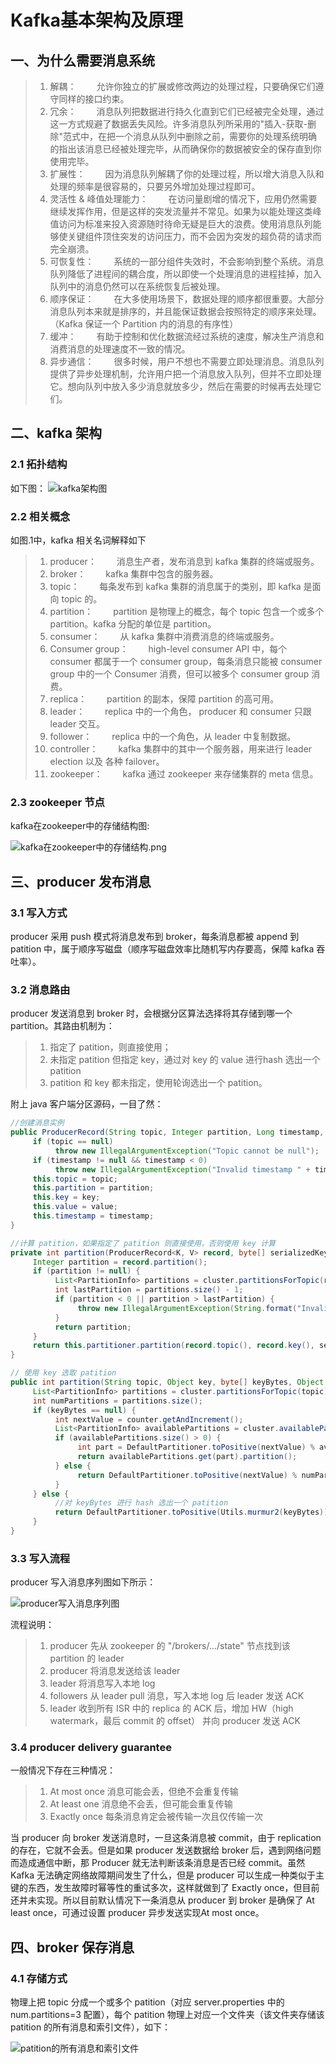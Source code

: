 # Kafka基本架构及原理

## 一、为什么需要消息系统

> 1. 解耦：
　　允许你独立的扩展或修改两边的处理过程，只要确保它们遵守同样的接口约束。
> 2. 冗余：
　　消息队列把数据进行持久化直到它们已经被完全处理，通过这一方式规避了数据丢失风险。许多消息队列所采用的"插入-获取-删除"范式中，在把一个消息从队列中删除之前，需要你的处理系统明确的指出该消息已经被处理完毕，从而确保你的数据被安全的保存直到你使用完毕。
> 3. 扩展性：
　　因为消息队列解耦了你的处理过程，所以增大消息入队和处理的频率是很容易的，只要另外增加处理过程即可。
> 4. 灵活性 & 峰值处理能力：
　　在访问量剧增的情况下，应用仍然需要继续发挥作用，但是这样的突发流量并不常见。如果为以能处理这类峰值访问为标准来投入资源随时待命无疑是巨大的浪费。使用消息队列能够使关键组件顶住突发的访问压力，而不会因为突发的超负荷的请求而完全崩溃。
> 5. 可恢复性：
　　系统的一部分组件失效时，不会影响到整个系统。消息队列降低了进程间的耦合度，所以即使一个处理消息的进程挂掉，加入队列中的消息仍然可以在系统恢复后被处理。
> 6. 顺序保证：
　　在大多使用场景下，数据处理的顺序都很重要。大部分消息队列本来就是排序的，并且能保证数据会按照特定的顺序来处理。（Kafka 保证一个 Partition 内的消息的有序性）
> 7. 缓冲：
　　有助于控制和优化数据流经过系统的速度，解决生产消息和消费消息的处理速度不一致的情况。
> 8. 异步通信：
　　很多时候，用户不想也不需要立即处理消息。消息队列提供了异步处理机制，允许用户把一个消息放入队列，但并不立即处理它。想向队列中放入多少消息就放多少，然后在需要的时候再去处理它们。

## 二、kafka 架构

### 2.1 拓扑结构

如下图：
![kafka架构图](../image/kafka架构图.png)

### 2.2 相关概念

如图.1中，kafka 相关名词解释如下

> 1. producer：
　　消息生产者，发布消息到 kafka 集群的终端或服务。
> 2. broker：
　　kafka 集群中包含的服务器。
> 3. topic：
　　每条发布到 kafka 集群的消息属于的类别，即 kafka 是面向 topic 的。
> 4. partition：
　　partition 是物理上的概念，每个 topic 包含一个或多个 partition。kafka 分配的单位是 partition。
> 5. consumer：
　　从 kafka 集群中消费消息的终端或服务。
> 6. Consumer group：
　　high-level consumer API 中，每个 consumer 都属于一个 consumer group，每条消息只能被 consumer group 中的一个 Consumer 消费，但可以被多个 consumer group 消费。
> 7. replica：
　　partition 的副本，保障 partition 的高可用。
> 8. leader：
　　replica 中的一个角色， producer 和 consumer 只跟 leader 交互。
> 9. follower：
　　replica 中的一个角色，从 leader 中复制数据。
> 10. controller：
　　kafka 集群中的其中一个服务器，用来进行 leader election 以及 各种 failover。
> 11. zookeeper：
　　kafka 通过 zookeeper 来存储集群的 meta 信息。

### 2.3 zookeeper 节点

kafka在zookeeper中的存储结构图:

![kafka在zookeeper中的存储结构.png](../image/kafka在zookeeper中的存储结构.png)

## 三、producer 发布消息

### 3.1 写入方式

producer 采用 push 模式将消息发布到 broker，每条消息都被 append 到 patition 中，属于顺序写磁盘（顺序写磁盘效率比随机写内存要高，保障 kafka 吞吐率）。

### 3.2 消息路由

producer 发送消息到 broker 时，会根据分区算法选择将其存储到哪一个 partition。其路由机制为：

> 1. 指定了 patition，则直接使用；
> 2. 未指定 patition 但指定 key，通过对 key 的 value 进行hash 选出一个 patition
> 3. patition 和 key 都未指定，使用轮询选出一个 patition。

附上 java 客户端分区源码，一目了然：
```java
//创建消息实例
public ProducerRecord(String topic, Integer partition, Long timestamp, K key, V value) {
     if (topic == null)
          throw new IllegalArgumentException("Topic cannot be null");
     if (timestamp != null && timestamp < 0)
          throw new IllegalArgumentException("Invalid timestamp " + timestamp);
     this.topic = topic;
     this.partition = partition;
     this.key = key;
     this.value = value;
     this.timestamp = timestamp;
}

//计算 patition，如果指定了 patition 则直接使用，否则使用 key 计算
private int partition(ProducerRecord<K, V> record, byte[] serializedKey , byte[] serializedValue, Cluster cluster) {
     Integer partition = record.partition();
     if (partition != null) {
          List<PartitionInfo> partitions = cluster.partitionsForTopic(record.topic());
          int lastPartition = partitions.size() - 1;
          if (partition < 0 || partition > lastPartition) {
               throw new IllegalArgumentException(String.format("Invalid partition given with record: %d is not in the range [0...%d].", partition, lastPartition));
          }
          return partition;
     }
     return this.partitioner.partition(record.topic(), record.key(), serializedKey, record.value(), serializedValue, cluster);
}

// 使用 key 选取 patition
public int partition(String topic, Object key, byte[] keyBytes, Object value, byte[] valueBytes, Cluster cluster) {
     List<PartitionInfo> partitions = cluster.partitionsForTopic(topic);
     int numPartitions = partitions.size();
     if (keyBytes == null) {
          int nextValue = counter.getAndIncrement();
          List<PartitionInfo> availablePartitions = cluster.availablePartitionsForTopic(topic);
          if (availablePartitions.size() > 0) {
               int part = DefaultPartitioner.toPositive(nextValue) % availablePartitions.size();
               return availablePartitions.get(part).partition();
          } else {
               return DefaultPartitioner.toPositive(nextValue) % numPartitions;
          }
     } else {
          //对 keyBytes 进行 hash 选出一个 patition
          return DefaultPartitioner.toPositive(Utils.murmur2(keyBytes)) % numPartitions;
     }
}
```

### 3.3 写入流程

producer 写入消息序列图如下所示：

![producer写入消息序列图](../image/producer写入消息序列图.png)

流程说明：

> 1. producer 先从 zookeeper 的 "/brokers/.../state" 节点找到该 partition 的 leader
> 2. producer 将消息发送给该 leader
> 3. leader 将消息写入本地 log
> 4. followers 从 leader pull 消息，写入本地 log 后 leader 发送 ACK
> 5. leader 收到所有 ISR 中的 replica 的 ACK 后，增加 HW（high watermark，最后 commit 的 offset） 并向 producer 发送 ACK

### 3.4 producer delivery guarantee

 一般情况下存在三种情况：

> 1. At most once 消息可能会丢，但绝不会重复传输
> 2. At least one 消息绝不会丢，但可能会重复传输
> 3. Exactly once 每条消息肯定会被传输一次且仅传输一次

当 producer 向 broker 发送消息时，一旦这条消息被 commit，由于 replication 的存在，它就不会丢。但是如果 producer 发送数据给 broker 后，遇到网络问题而造成通信中断，那 Producer 就无法判断该条消息是否已经 commit。虽然 Kafka 无法确定网络故障期间发生了什么，但是 producer 可以生成一种类似于主键的东西，发生故障时幂等性的重试多次，这样就做到了 Exactly once，但目前还并未实现。所以目前默认情况下一条消息从 producer 到 broker 是确保了 At least once，可通过设置 producer 异步发送实现At most once。

## 四、broker 保存消息

### 4.1 存储方式

物理上把 topic 分成一个或多个 patition（对应 server.properties 中的 num.partitions=3 配置），每个 patition 物理上对应一个文件夹（该文件夹存储该 patition 的所有消息和索引文件），如下：

![patition的所有消息和索引文件](../image/patition的所有消息和索引文件.png)